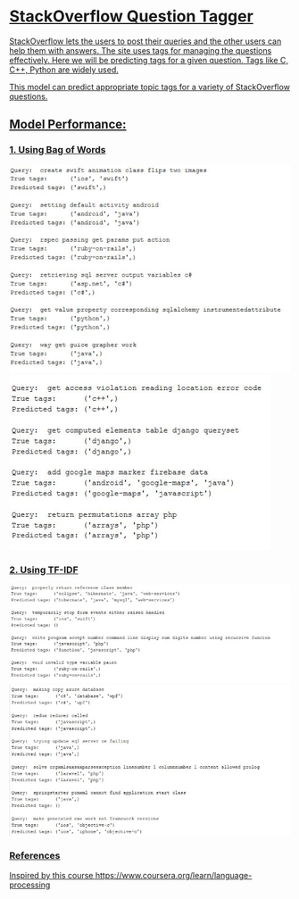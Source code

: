 # <u>StackOverflow Question Tagger
StackOverflow lets the users to post their queries and the other users can help them with answers. The site uses tags for managing the questions effectively. Here we will be predicting tags for a given question. Tags like C, C++, Python are widely used.

This model can predict appropriate topic tags for a variety of StackOverflow questions.

## Model Performance: 
### 1. Using Bag of Words

![bow1](media/bow1.JPG)
![bow2](media/bow2.JPG)

### 2. Using TF-IDF
![tfidf1](media/tfidf1.JPG)
![tfidf2](media/tfidf2.JPG)

### References
Inspired by this course https://www.coursera.org/learn/language-processing
